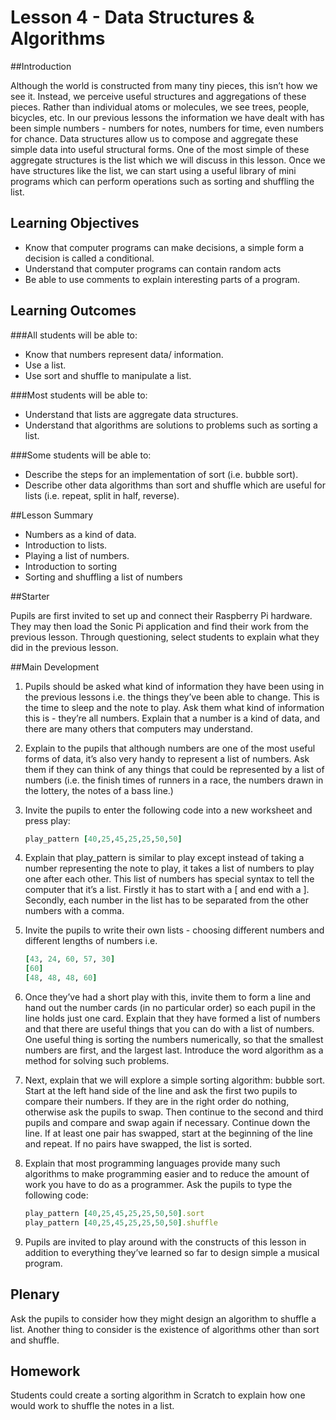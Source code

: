 # Lesson 4 - Data Structures & Algorithms

##Introduction

Although the world is constructed from many tiny pieces, this isn’t how we see it. Instead, we perceive useful structures and aggregations of these pieces. Rather than individual atoms or molecules, we see trees, people, bicycles, etc. In our previous lessons the information we have dealt with has been simple numbers - numbers for notes, numbers for time, even numbers for chance. Data structures allow us to compose and aggregate these simple data into useful structural forms. One of the most simple of these aggregate structures is the list which we will discuss in this lesson. Once we have structures like the list, we can start using a useful library of mini programs which can perform operations such as sorting and shuffling the list.

## Learning Objectives

- Know that computer programs can make decisions, a simple form a decision is called a conditional.
- Understand that computer programs can contain random acts
- Be able to use comments to explain interesting parts of a program.

## Learning Outcomes

###All students will be able to:

- Know that numbers represent data/ information.
- Use a list.
- Use sort and shuffle to manipulate a list.

###Most students will be able to:

- Understand that lists are aggregate data structures.
- Understand that algorithms are solutions to problems such as sorting a list.

###Some students will be able to:

- Describe the steps for an implementation of sort (i.e. bubble sort).
- Describe other data algorithms than sort and shuffle which are useful for lists (i.e. repeat, split in half, reverse).

##Lesson Summary

-  Numbers as a kind of data.
-  Introduction to lists.
-  Playing a list of numbers.
-  Introduction to sorting
-  Sorting and shuffling a list of numbers

##Starter

Pupils are first invited to set up and connect their Raspberry Pi hardware. They may then load the Sonic Pi application and find their work from the previous lesson. Through questioning, select students to explain what they did in the previous lesson. 

##Main Development

1. Pupils should be asked what kind of information they have been using in the previous lessons i.e. the things they’ve been able to change. This is the time to sleep and the note to play. Ask them what kind of information this is - they’re all numbers. Explain that a number is a kind of data, and there are many others that computers may understand.

2. Explain to the pupils that although numbers are one of the most useful forms of data, it’s also very handy to represent a list of numbers. Ask them if they can think of any things that could be represented by a list of numbers (i.e. the finish times of runners in a race, the numbers drawn in the lottery, the notes of a bass line.)

3. Invite the pupils to enter the following code into a new worksheet and press play:

	```ruby
	play_pattern [40,25,45,25,25,50,50]
	```
  
4. Explain that play_pattern is similar to play except instead of taking a number representing the note to play, it takes a list of numbers to play one after each other. This list of numbers has special syntax to tell the computer that it’s a list. Firstly it has to start with a [ and end with a ]. Secondly, each number in the list has to be separated from the other numbers with a comma.

5. Invite the pupils to write their own lists - choosing different numbers and different lengths of numbers i.e.

	```ruby
  	[43, 24, 60, 57, 30]
  	[60]
  	[48, 48, 48, 60]
	```
  	
6. Once they’ve had a short play with this, invite them to form a line and hand out the number cards (in no particular order) so each pupil in the line holds just one card. Explain that they have formed a list of numbers and that there are useful things that you can do with a list of numbers. One useful thing is sorting the numbers numerically, so that the smallest numbers are first, and the largest last. Introduce the word algorithm as a method for solving such problems.

7. Next, explain that we will explore a simple sorting algorithm: bubble sort. Start at the left hand side of the line and ask the first two pupils to compare their numbers. If they are in the right order do nothing, otherwise ask the pupils to swap. Then continue to the second and third pupils and compare and swap again if necessary. Continue down the line. If at least one pair has swapped, start at the beginning of the line and repeat. If no pairs have swapped, the list is sorted.

8. Explain that most programming languages provide many such algorithms to make programming easier and to reduce the amount of work you have to do as a programmer. Ask the pupils to type the following code:

	```ruby
	play_pattern [40,25,45,25,25,50,50].sort
	play_pattern [40,25,45,25,25,50,50].shuffle
	```
	
9. Pupils are invited to play around with the constructs of this lesson in addition to everything they’ve learned so far to design simple a musical program.

## Plenary

Ask the pupils to consider how they might design an algorithm to shuffle a list. Another thing to consider is the existence of algorithms other than sort and shuffle. 

## Homework

Students could create a sorting algorithm in Scratch to explain how one would work to shuffle the notes in a list. 
